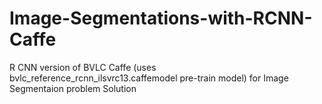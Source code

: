 # Image-Segmentations-with-RCNN-Caffe
R CNN version of BVLC Caffe (uses bvlc_reference_rcnn_ilsvrc13.caffemodel pre-train model) for Image Segmentaion problem Solution
